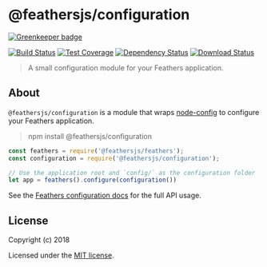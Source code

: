 # @feathersjs/configuration

[![Greenkeeper badge](https://badges.greenkeeper.io/feathersjs/configuration.svg)](https://greenkeeper.io/)

[![Build Status](https://travis-ci.org/feathersjs/configuration.png?branch=master)](https://travis-ci.org/feathersjs/configuration)
[![Test Coverage](https://codeclimate.com/github/feathersjs/configuration/badges/coverage.svg)](https://codeclimate.com/github/feathersjs/configuration/coverage)
[![Dependency Status](https://img.shields.io/david/feathersjs/configuration.svg?style=flat-square)](https://david-dm.org/feathersjs/configuration)
[![Download Status](https://img.shields.io/npm/dm/@feathersjs/configuration.svg?style=flat-square)](https://www.npmjs.com/package/@feathersjs/configuration)

> A small configuration module for your Feathers application.

## About

`@feathersjs/configuration` is a module that wraps [node-config](https://github.com/lorenwest/node-config) to configure your Feathers application.

> npm install @feathersjs/configuration

```js
const feathers = require('@feathersjs/feathers');
const configuration = require('@feathersjs/configuration');

// Use the application root and `config/` as the configuration folder
let app = feathers().configure(configuration())
```

See the [Feathers configuration docs](https://docs.feathersjs.com/api/configuration.html) for the full API usage.

## License

Copyright (c) 2018

Licensed under the [MIT license](LICENSE).
